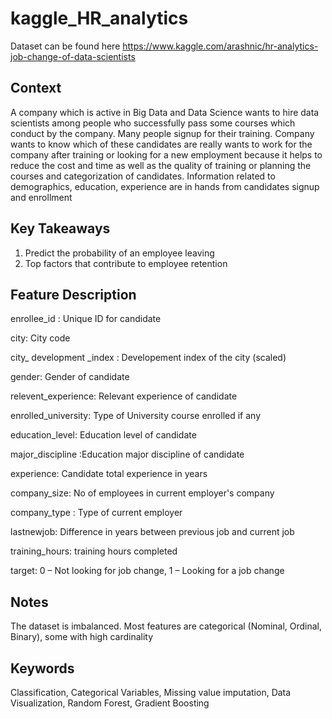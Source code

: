 # kaggle_HR_analytics

Dataset can be found here
https://www.kaggle.com/arashnic/hr-analytics-job-change-of-data-scientists

## Context 
A company which is active in Big Data and Data Science wants to hire data scientists among people who successfully pass some courses which conduct by the company. Many people signup for their training. Company wants to know which of these candidates are really wants to work for the company after training or looking for a new employment because it helps to reduce the cost and time as well as the quality of training or planning the courses and categorization of candidates. Information related to demographics, education, experience are in hands from candidates signup and enrollment

## Key Takeaways
1. Predict the probability of an employee leaving
2. Top factors that contribute to employee retention

[](https://github.com/Satyaki9207/kaggle_HR_analytics/blob/master/Factors_for_employee_retention.PNG)

## Feature Description

enrollee_id : Unique ID for candidate

city: City code

city_ development _index : Developement index of the city (scaled)

gender: Gender of candidate

relevent_experience: Relevant experience of candidate

enrolled_university: Type of University course enrolled if any

education_level: Education level of candidate

major_discipline :Education major discipline of candidate

experience: Candidate total experience in years

company_size: No of employees in current employer's company

company_type : Type of current employer

lastnewjob: Difference in years between previous job and current job

training_hours: training hours completed

target: 0 – Not looking for job change, 1 – Looking for a job change


## Notes
The dataset is imbalanced.
Most features are categorical (Nominal, Ordinal, Binary), some with high cardinality


## Keywords
Classification, Categorical Variables, Missing value imputation, Data Visualization, Random Forest, Gradient Boosting


